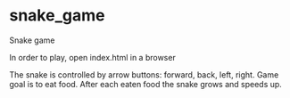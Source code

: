 # snake_game

Snake game

In order to play, open index.html in a browser

The snake is controlled by arrow buttons: forward, back, left, right.
Game goal is to eat food. After each eaten food the snake grows and speeds up.
